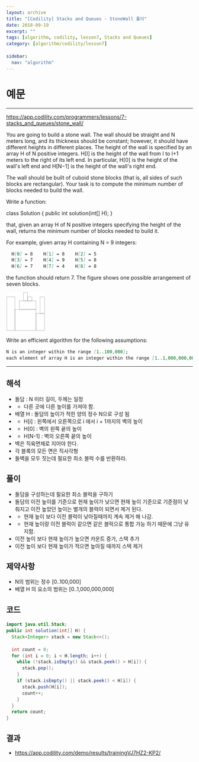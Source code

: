 ```yaml
---
layout: archive
title: "[Codility] Stacks and Queues - StoneWall 풀이"
date: 2018-09-19
excerpt: ""
tags: [algorithm, codility, lesson7, Stacks and Queues]
category: [algorithm/codility/lesson7]

sidebar:
  nav: "algorithm"
---
```


# 예문

* * *

<https://app.codility.com/programmers/lessons/7-stacks_and_queues/stone_wall/>

You are going to build a stone wall. The wall should be straight and N meters long, and its thickness should be constant; however, it should have different heights in different places. The height of the wall is specified by an array H of N positive integers. H[I] is the height of the wall from I to I+1 meters to the right of its left end. In particular, H[0] is the height of the wall's left end and H[N−1] is the height of the wall's right end.

The wall should be built of cuboid stone blocks (that is, all sides of such blocks are rectangular). Your task is to compute the minimum number of blocks needed to build the wall.

Write a function:

class Solution { public int solution(int[] H); }

that, given an array H of N positive integers specifying the height of the wall, returns the minimum number of blocks needed to build it.

For example, given array H containing N = 9 integers:

``` markdown
  H[0] = 8    H[1] = 8    H[2] = 5
  H[3] = 7    H[4] = 9    H[5] = 8
  H[6] = 7    H[7] = 4    H[8] = 8
```

the function should return 7. The figure shows one possible arrangement of seven blocks.

![StoneWall01](/assets/image/algorithm/codility/StoneWall01.png)

Write an efficient algorithm for the following assumptions:

``` markdown
N is an integer within the range [1..100,000];
each element of array H is an integer within the range [1..1,000,000,000].
```

* * *

## 해석

* 돌담 : N 미터 길이, 두께는 일정
* * 다른 곳에 다른 높이를 가져야 함.
* 배열 H : 돌담의 높이가 적힌 양의 정수 N으로 구성 됨
* * H[i] : 왼쪽에서 오른쪽으로 i 에서 i + 1까지의 벽의 높이
* * H[0] : 벽의 왼쪽 끝의 높이
* * H[N-1] : 벽의 오른쪽 끝의 높이
* 벽은 직육면체로 지어야 한다.
* 각 블록의 모든 면은 직사각형
* 돌벽을 모두 짓는데 필요한 최소 블럭 수를 반환하라.

## 풀이

* 돌담을 구성하는데 필요한 최소 블럭을 구하기
* 돌담의 이전 높이를 기준으로 현재 높이가 낮으면 현재 높이 기준으로 기준점이 낮춰지고 이전 높았던 높이는 별개의 블럭이 되면서 제거 된다.
* * 현재 높이 보다 이전 블럭이 낮아질때까지 계속 제거 해 나감.
* * 현재 높이랑 이전 블럭이 같으면 같은 블럭으로 통합 가능 하기 때문에 그냥 유지함.
* 이전 높이 보다 현재 높이가 높으면 카운트 증가, 스택 추가
* 이전 높이 보다 현재 높이가 적으면 높아질 때까지 스택 제거

## 제약사항

* N의 범위는 정수 [0..100,000]
* 배열 H 의 요소의 범위는 [0..1,000,000,000]

## 코드

``` java
import java.util.Stack;
public int solution(int[] H) {
  Stack<Integer> stack = new Stack<>();

  int count = 0;
  for (int i = 0; i < H.length; i++) {
    while (!stack.isEmpty() && stack.peek() > H[i]) {
      stack.pop();
    }
    if (stack.isEmpty() || stack.peek() < H[i]) {
      stack.push(H[i]);
      count++;
    }
  }
  return count;
}
```

## 결과

* <https://app.codility.com/demo/results/trainingVJ7HZ2-KP2/>